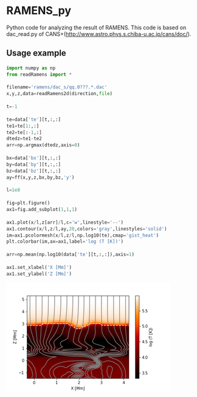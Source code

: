 # RAMENS_py
Python code for analyzing the result of RAMENS. This code is based on dac_read.py of CANS+(http://www.astro.phys.s.chiba-u.ac.jp/cans/doc/).

## Usage example

```python
import numpy as np
from readRamens import *

filename='ramens/dac_s/qq.0???.*.dac'
x,y,z,data=readRamens2d(direction,file)

t=-1

te=data['te'][t,:,:]
te1=te[1:,:]
te2=te[:-1,:]
dtedz=te1-te2
arr=np.argmax(dtedz,axis=0)

bx=data['bx'][t,:,:]
by=data['by'][t,:,:]
bz=data['bz'][t,:,:]
ay=ff(x,y,z,bx,by,bz,'y')

l=1e8

fig=plt.figure()
ax1=fig.add_subplot(1,1,1)

ax1.plot(x/l,z[arr]/l,c='w',linestyle='--')
ax1.contour(x/l,z/l,ay,20,colors='gray',linestyles='solid')
im=ax1.pcolormesh(x/l,z/l,np.log10(te),cmap='gist_heat')
plt.colorbar(im,ax=ax1,label='log (T [K])')

arr=np.mean(np.log10(data['te'][t,:,:]),axis=1)

ax1.set_xlabel('X [Mm]')
ax1.set_ylabel('Z [Mm]')
```
![alt text](images/te-0360.png)
